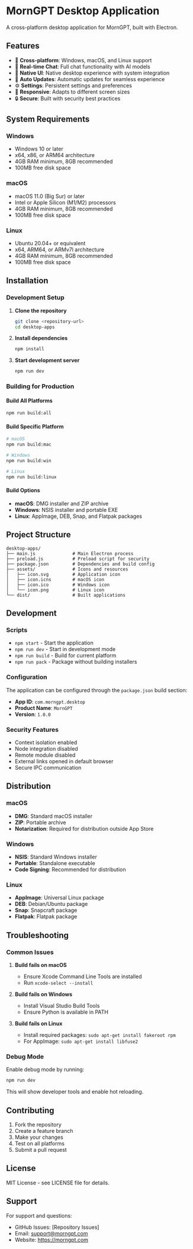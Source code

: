 # MornGPT Desktop Application

A cross-platform desktop application for MornGPT, built with Electron.

## Features

- 🚀 **Cross-platform**: Windows, macOS, and Linux support
- 💬 **Real-time Chat**: Full chat functionality with AI models
- 🎨 **Native UI**: Native desktop experience with system integration
- 🔄 **Auto Updates**: Automatic updates for seamless experience
- ⚙️ **Settings**: Persistent settings and preferences
- 📱 **Responsive**: Adapts to different screen sizes
- 🔒 **Secure**: Built with security best practices

## System Requirements

### Windows
- Windows 10 or later
- x64, x86, or ARM64 architecture
- 4GB RAM minimum, 8GB recommended
- 100MB free disk space

### macOS
- macOS 11.0 (Big Sur) or later
- Intel or Apple Silicon (M1/M2) processors
- 4GB RAM minimum, 8GB recommended
- 100MB free disk space

### Linux
- Ubuntu 20.04+ or equivalent
- x64, ARM64, or ARMv7l architecture
- 4GB RAM minimum, 8GB recommended
- 100MB free disk space

## Installation

### Development Setup

1. **Clone the repository**
   ```bash
   git clone <repository-url>
   cd desktop-apps
   ```

2. **Install dependencies**
   ```bash
   npm install
   ```

3. **Start development server**
   ```bash
   npm run dev
   ```

### Building for Production

#### Build All Platforms
```bash
npm run build:all
```

#### Build Specific Platform
```bash
# macOS
npm run build:mac

# Windows
npm run build:win

# Linux
npm run build:linux
```

#### Build Options
- **macOS**: DMG installer and ZIP archive
- **Windows**: NSIS installer and portable EXE
- **Linux**: AppImage, DEB, Snap, and Flatpak packages

## Project Structure

```
desktop-apps/
├── main.js              # Main Electron process
├── preload.js           # Preload script for security
├── package.json         # Dependencies and build config
├── assets/              # Icons and resources
│   ├── icon.svg         # Application icon
│   ├── icon.icns        # macOS icon
│   ├── icon.ico         # Windows icon
│   └── icon.png         # Linux icon
└── dist/                # Built applications
```

## Development

### Scripts

- `npm start` - Start the application
- `npm run dev` - Start in development mode
- `npm run build` - Build for current platform
- `npm run pack` - Package without building installers

### Configuration

The application can be configured through the `package.json` build section:

- **App ID**: `com.morngpt.desktop`
- **Product Name**: `MornGPT`
- **Version**: `1.0.0`

### Security Features

- Context isolation enabled
- Node integration disabled
- Remote module disabled
- External links opened in default browser
- Secure IPC communication

## Distribution

### macOS
- **DMG**: Standard macOS installer
- **ZIP**: Portable archive
- **Notarization**: Required for distribution outside App Store

### Windows
- **NSIS**: Standard Windows installer
- **Portable**: Standalone executable
- **Code Signing**: Recommended for distribution

### Linux
- **AppImage**: Universal Linux package
- **DEB**: Debian/Ubuntu package
- **Snap**: Snapcraft package
- **Flatpak**: Flatpak package

## Troubleshooting

### Common Issues

1. **Build fails on macOS**
   - Ensure Xcode Command Line Tools are installed
   - Run `xcode-select --install`

2. **Build fails on Windows**
   - Install Visual Studio Build Tools
   - Ensure Python is available in PATH

3. **Build fails on Linux**
   - Install required packages: `sudo apt-get install fakeroot rpm`
   - For AppImage: `sudo apt-get install libfuse2`

### Debug Mode

Enable debug mode by running:
```bash
npm run dev
```

This will show developer tools and enable hot reloading.

## Contributing

1. Fork the repository
2. Create a feature branch
3. Make your changes
4. Test on all platforms
5. Submit a pull request

## License

MIT License - see LICENSE file for details.

## Support

For support and questions:
- GitHub Issues: [Repository Issues]
- Email: support@morngpt.com
- Website: https://morngpt.com
